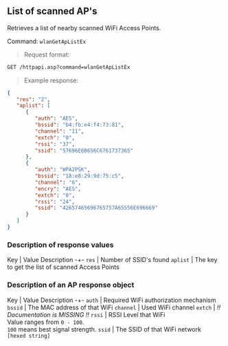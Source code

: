 ## List of scanned AP's

Retrieves a list of nearby scanned WiFi Access Points.

Command: `wlanGetApListEx`

> Request format:

```html
GET /httpapi.asp?command=wlanGetApListEx
```

> Example response:

```json
{
   "res": "2",
   "aplist": [
      {
         "auth": "AES",
         "bssid": "b4:fb:e4:f4:73:81",
         "channel": "11",
         "extch": "0",
         "rssi": "37",
         "ssid": "57696E6B656C6761737365"
      },
      {
         "auth": "WPA2PSK",
         "bssid": "18:e8:29:9d:75:c5",
         "channel": "6",
         "encry": "AES",
         "extch": "0",
         "rssi": "24",
         "ssid": "42657465696765757A65556E696669"
      }
   ]
}
```

### Description of response values

Key | Value Description
-+-
`res` | Number of SSID's found
`aplist` | The key to get the list of scanned Access Points

### Description of an AP response object

Key | Value Description
-+-
`auth` | Required WiFi authorization mechanism
`bssid` | The MAC address of that WiFi
`channel` | Used WiFi channel
`extch` | *!! Documentation is MISSING !!*
`rssi` | RSSI Level that WiFi<br>Value ranges from `0 - 100`.<br>`100` means best signal strength.
`ssid` | The SSID of that WiFi network<br>`[hexed string]`
